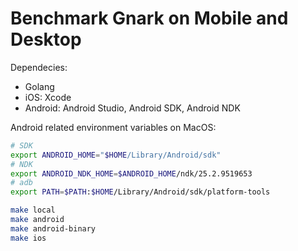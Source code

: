 # Benchmark Gnark on Mobile and Desktop

Dependecies:
- Golang
- iOS: Xcode
- Android: Android Studio, Android SDK, Android NDK

Android related environment variables on MacOS:
```bash
# SDK
export ANDROID_HOME="$HOME/Library/Android/sdk"
# NDK
export ANDROID_NDK_HOME=$ANDROID_HOME/ndk/25.2.9519653
# adb
export PATH=$PATH:$HOME/Library/Android/sdk/platform-tools
```

```bash
make local
make android
make android-binary
make ios
```